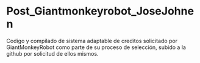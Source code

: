 # Post_Giantmonkeyrobot_JoseJohnen
Codigo y compilado de sistema adaptable de creditos solicitado por GiantMonkeyRobot como parte de su proceso de selección, subido a la github por solicitud de ellos mismos.
